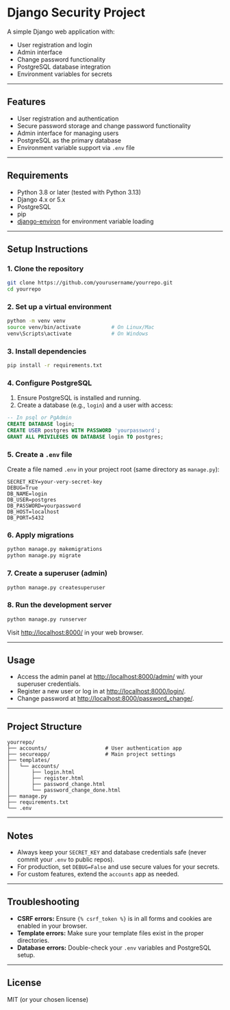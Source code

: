 # Django Security Project

A simple Django web application with:
- User registration and login
- Admin interface
- Change password functionality
- PostgreSQL database integration
- Environment variables for secrets

---

## Features

- User registration and authentication
- Secure password storage and change password functionality
- Admin interface for managing users
- PostgreSQL as the primary database
- Environment variable support via `.env` file

---

## Requirements

- Python 3.8 or later (tested with Python 3.13)
- Django 4.x or 5.x
- PostgreSQL
- pip
- [django-environ](https://github.com/joke2k/django-environ) for environment variable loading

---

## Setup Instructions

### 1. Clone the repository

```sh
git clone https://github.com/yourusername/yourrepo.git
cd yourrepo
```

### 2. Set up a virtual environment

```sh
python -m venv venv
source venv/bin/activate          # On Linux/Mac
venv\Scripts\activate             # On Windows
```

### 3. Install dependencies

```sh
pip install -r requirements.txt
```

### 4. Configure PostgreSQL

1. Ensure PostgreSQL is installed and running.
2. Create a database (e.g., `login`) and a user with access:

```sql
-- In psql or PgAdmin
CREATE DATABASE login;
CREATE USER postgres WITH PASSWORD 'yourpassword';
GRANT ALL PRIVILEGES ON DATABASE login TO postgres;
```

### 5. Create a `.env` file

Create a file named `.env` in your project root (same directory as `manage.py`):

```env
SECRET_KEY=your-very-secret-key
DEBUG=True
DB_NAME=login
DB_USER=postgres
DB_PASSWORD=yourpassword
DB_HOST=localhost
DB_PORT=5432
```

### 6. Apply migrations

```sh
python manage.py makemigrations
python manage.py migrate
```

### 7. Create a superuser (admin)

```sh
python manage.py createsuperuser
```

### 8. Run the development server

```sh
python manage.py runserver
```

Visit [http://localhost:8000/](http://localhost:8000/) in your web browser.

---

## Usage

- Access the admin panel at [http://localhost:8000/admin/](http://localhost:8000/admin/) with your superuser credentials.
- Register a new user or log in at [http://localhost:8000/login/](http://localhost:8000/login/).
- Change password at [http://localhost:8000/password_change/](http://localhost:8000/password_change/).

---

## Project Structure

```
yourrepo/
├── accounts/                   # User authentication app
├── secureapp/                  # Main project settings
├── templates/
│   └── accounts/
│       ├── login.html
│       ├── register.html
│       ├── password_change.html
│       └── password_change_done.html
├── manage.py
├── requirements.txt
└── .env
```

---

## Notes

- Always keep your `SECRET_KEY` and database credentials safe (never commit your `.env` to public repos).
- For production, set `DEBUG=False` and use secure values for your secrets.
- For custom features, extend the `accounts` app as needed.

---

## Troubleshooting

- **CSRF errors:** Ensure `{% csrf_token %}` is in all forms and cookies are enabled in your browser.
- **Template errors:** Make sure your template files exist in the proper directories.
- **Database errors:** Double-check your `.env` variables and PostgreSQL setup.

---

## License

MIT (or your chosen license)
